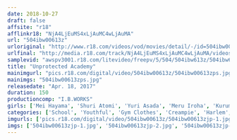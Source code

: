 ```yaml
---
date: 2018-10-27
draft: false
affsite: "r18"
afflinkr18: "NjA4LjEuMS4xLjAuMC4wLjAuMA"
url: "504ibw00613z"
urloriginal: "http://www.r18.com/videos/vod/movies/detail/-/id=504ibw00613z"
urlfinal: "http://media.r18.com/track/NjA4LjEuMS4xLjAuMC4wLjAuMA/videos/vod/movies/detail/-/id=504ibw00613z"
samplevid: "awspv3001.r18.com/litevideo/freepv/5/504/504ibw613z/504ibw613z_dmb_w.mp4"
title: "Unprotected Academy"
mainimgurl: "pics.r18.com/digital/video/504ibw00613z/504ibw00613zps.jpg"
mainimgs: "504ibw00613zps.jpg"
releasedate: "Apr. 18, 2017"
duration: 150
productioncomp: "I.B.WORKS"
girls: ['Mei Hayama', 'Shuri Atomi', 'Yuri Asada', 'Meru Iroha', 'Kurumi Mizuki']
categories: ['School', 'Youthful', 'Gym Clothes', 'Creampie', 'Harlem', 'Hi-Def']
imgurls: ['pics.r18.com/digital/video/504ibw00613z/504ibw00613zjp-1.jpg', 'pics.r18.com/digital/video/504ibw00613z/504ibw00613zjp-2.jpg', 'pics.r18.com/digital/video/504ibw00613z/504ibw00613zjp-3.jpg', 'pics.r18.com/digital/video/504ibw00613z/504ibw00613zjp-4.jpg', 'pics.r18.com/digital/video/504ibw00613z/504ibw00613zjp-5.jpg', 'pics.r18.com/digital/video/504ibw00613z/504ibw00613zjp-6.jpg', 'pics.r18.com/digital/video/504ibw00613z/504ibw00613zjp-7.jpg', 'pics.r18.com/digital/video/504ibw00613z/504ibw00613zjp-8.jpg', 'pics.r18.com/digital/video/504ibw00613z/504ibw00613zjp-9.jpg', 'pics.r18.com/digital/video/504ibw00613z/504ibw00613zjp-10.jpg', 'pics.r18.com/digital/video/504ibw00613z/504ibw00613zjp-11.jpg', 'pics.r18.com/digital/video/504ibw00613z/504ibw00613zjp-12.jpg', 'pics.r18.com/digital/video/504ibw00613z/504ibw00613zjp-13.jpg', 'pics.r18.com/digital/video/504ibw00613z/504ibw00613zjp-14.jpg', 'pics.r18.com/digital/video/504ibw00613z/504ibw00613zjp-15.jpg', 'pics.r18.com/digital/video/504ibw00613z/504ibw00613zjp-16.jpg', 'pics.r18.com/digital/video/504ibw00613z/504ibw00613zjp-17.jpg', 'pics.r18.com/digital/video/504ibw00613z/504ibw00613zjp-18.jpg', 'pics.r18.com/digital/video/504ibw00613z/504ibw00613zjp-19.jpg', 'pics.r18.com/digital/video/504ibw00613z/504ibw00613zjp-20.jpg']
imgs: ['504ibw00613zjp-1.jpg', '504ibw00613zjp-2.jpg', '504ibw00613zjp-3.jpg', '504ibw00613zjp-4.jpg', '504ibw00613zjp-5.jpg', '504ibw00613zjp-6.jpg', '504ibw00613zjp-7.jpg', '504ibw00613zjp-8.jpg', '504ibw00613zjp-9.jpg', '504ibw00613zjp-10.jpg', '504ibw00613zjp-11.jpg', '504ibw00613zjp-12.jpg', '504ibw00613zjp-13.jpg', '504ibw00613zjp-14.jpg', '504ibw00613zjp-15.jpg', '504ibw00613zjp-16.jpg', '504ibw00613zjp-17.jpg', '504ibw00613zjp-18.jpg', '504ibw00613zjp-19.jpg', '504ibw00613zjp-20.jpg']
---
```

